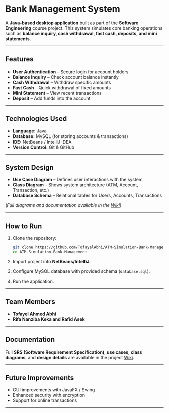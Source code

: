 #  Bank Management System

A **Java-based desktop application** built as part of the **Software Engineering** course project.
This system simulates core banking operations such as **balance inquiry, cash withdrawal, fast cash, deposits, and mini statements**.

---

##  Features

*  **User Authentication** – Secure login for account holders
*  **Balance Inquiry** – Check account balance instantly
*  **Cash Withdrawal** – Withdraw specific amounts
*  **Fast Cash** – Quick withdrawal of fixed amounts
*  **Mini Statement** – View recent transactions
*  **Deposit** – Add funds into the account

---

##  Technologies Used

* **Language:** Java
* **Database:** MySQL (for storing accounts & transactions)
* **IDE:** NetBeans / IntelliJ IDEA
* **Version Control:** Git & GitHub

---

##  System Design

* **Use Case Diagram** – Defines user interactions with the system
* **Class Diagram** – Shows system architecture (ATM, Account, Transaction, etc.)
* **Database Schema** – Relational tables for Users, Accounts, Transactions

*(Full diagrams and documentation available in the [Wiki](https://github.com/TofayelAbhi/ATM-Simulation-Bank-Management/wiki))*

---

##  How to Run

1. Clone the repository:

   ```bash
   git clone https://github.com/TofayelAbhi/ATM-Simulation-Bank-Management.git
   cd ATM-Simulation-Bank-Management
   ```
2. Import project into **NetBeans/IntelliJ**.
3. Configure MySQL database with provided schema (`database.sql`).
4. Run the application.

---

##  Team Members

* **Tofayel Ahmed Abhi**
* **Rifa Nanziba Keka and Rafid Asek**

---

##  Documentation

 Full **SRS (Software Requirement Specification)**, **use cases**, **class diagrams**, and **design details** are available in the project [Wiki](https://github.com/TofayelAbhi/ATM-Simulation-Bank-Management/wiki/SRS).

---

##  Future Improvements

*  GUI improvements with JavaFX / Swing
*  Enhanced security with encryption
*  Support for online transactions

---
